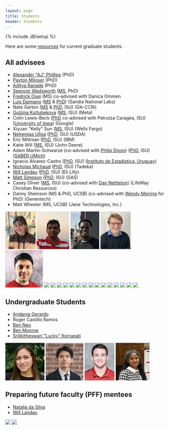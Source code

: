 ```yaml
---
layout: page
title: Students
header: Students
---
```

{% include JB/setup %}


Here are some [resources](resources.html) for current graduate students. 


## All advisees

- [Alexander "AJ" Phillips](https://www.stat.iastate.edu/people/alexander-phillips) (PhD)
- [Payton Miloser](https://www.stat.iastate.edu/people/payton-miloser) (PhD)
- [Aditya Ranade](https://www.stat.iastate.edu/people/aditya-ranade) (PhD)
- [Spencer Wadsworth](https://www.stat.iastate.edu/people/spencer-wadsworth) ([MS](https://dr.lib.iastate.edu/entities/publication/424fa6d4-f6cb-4eec-8e07-c32cd1eb601d), PhD)
- [Fredrick Osei](https://www.stat.iastate.edu/people/fredrick-osei) (MS) co-advised with Danica Ommen
- [Luis Damiano](https://luisdamiano.github.io/) ([MS](https://dr.lib.iastate.edu/entities/publication/f94a1bd4-07f5-410b-907c-5bedd7d2b3fe) & [PhD](https://dr.lib.iastate.edu/entities/publication/7567604c-1a0f-47e8-b60c-728f6c404461)) (Sandia National Labs)
- Nate Garton ([MS](https://lib.dr.iastate.edu/stat_las_pubs/222/) & [PhD](https://lib.dr.iastate.edu/etd/17938/), ISU) (GA-CCRi)
- [Gulzina Kuttubekova](https://kgulzina.github.io/about/)  ([MS](https://lib.dr.iastate.edu/creativecomponents/325/), ISU) (Meta)
- Colin Lewis-Beck ([PhD](https://lib.dr.iastate.edu/etd/17239/) co-advised with Petrutza Caragea, ISU) ([University of Iowa](https://stat.uiowa.edu/people/colin-lewis-beck)) (Google)
- Xiyuan "Kelly" Sun ([MS](https://lib.dr.iastate.edu/creativecomponents/349/), ISU) (Wells Fargo)
- [Nehemias Ulloa](https://nulloa.github.io/) ([PhD](https://lib.dr.iastate.edu/etd/17590/), ISU) (USDA)
- Eric Mittman ([PhD](https://lib.dr.iastate.edu/etd/16416/), ISU) (IBM)
- Katie Will ([MS](thesis/KatieWill_CC.pdf), ISU) (John Deere)
- Adam Martin-Schwarze (co-advised with [Philip Dixon](http://www.public.iastate.edu/~pdixon/)) ([PhD](https://lib.dr.iastate.edu/etd/15571/), ISU) ([SABER UMich](https://mcommunity.umich.edu/#profile:siradam))
- Ignacio Alvarez-Castro ([PhD](https://lib.dr.iastate.edu/etd/16097/), ISU) ([Instituto de Estadistica, Uruguay](http://www.iesta.edu.uy/institucional/gente/))
- [Nicholas Michaud](http://www.public.iastate.edu/~michaud/homepage.html) ([PhD](https://lib.dr.iastate.edu/etd/15773/), ISU) (Tadeka)
- [Will Landau](http://will-landau.com/) 
([PhD](https://lib.dr.iastate.edu/etd/15745/), ISU) (Eli Lilly)
- [Matt Simpson](https://lib.dr.iastate.edu/etd/14731/) ([PhD](thesis/MattSimpson_PhDthesis.pdf), ISU) (SAS)
- Casey Oliver ([MS](thesis/CaseyOliver_CC.pdf), ISU) (co-advised with [Dan Nettleton](http://stat.iastate.edu/people/dan-nettleton)) (LifeWay Christian Resources)
- Danny Sheinson (MS & PhD, UCSB) (co-advised with [Wendy Meiring](http://www.pstat.ucsb.edu/faculty%20pages/MEIRING.htm) for PhD) (Genentech)
- Matt Wheeler (MS, UCSB) (Jane Technologies, Inc.)


<img src="student_figs/payton_miloser.jpg" style="height:118px;" />
<img src="student_figs/aditya_ranade.jpg" style="height:118px;" />
<img src="student_figs/fredrick_osei.jpeg" style="height:118px;" />
<img src="student_figs/spencer_wadsworth.jpeg" style="height:118px;" />
<img src="student_figs/luis_damiano.jpeg" style="height:118px;" />
<img src="student_figs/gulzina.jpg" style="height:118px;" />
<img src="student_figs/colin.jpg" style="height:118px;" />
<img src="student_figs/xiyuansu.jpg" style="height:118px;" />
<img src="student_figs/nulloa_resized.jpg" style="height:118px;" />
<img src="student_figs/nmgarton.jpg" style="height:118px;" />
<img src="student_figs/kwill.jpg" style="height:118px;" />
<img src="student_figs/emittman.jpg" style="height:118px;" />
<img src="student_figs/ialvarez.jpg" style="height:118px;" />
<img src="student_figs/adamms.jpg" style="height:118px;" />
<img src="student_figs/michaud.jpg" style="height:118px;" />
<img src="student_figs/landau.jpg" style="height:118px;" />
<img src="student_figs/simpsonm.jpg" style="height:118px;" />
<img src="student_figs/oliver.jpg" style="height:118px;" />
<img src="student_figs/sheinson.jpg" style="height:118px;" />
<img src="student_figs/wheeler.jpg" style="height:118px;" />

## Undergraduate Students

- [Aridania Gerardo](https://www.linkedin.com/in/aridaniagerardo/)
- Roger Castillo Ramos
- [Ben Neo](https://www.bneo.xyz/) 
- [Ben Monroe](https://cyclones.com/sports/wrestling/roster/ben-monroe/12594)
- [Srilikitheswari "Lucky" Korrapati](https://www.linkedin.com/in/srilikitha)

<img src="student_figs/aridania_gerardo.webp" style="height:118px;" />
<img src="student_figs/ben_neo.jpeg" style="height:118px;" />
<img src="student_figs/ben_monroe.webp" style="height:118px;" />
<img src="student_figs/srilikitheswari_korrapati.jpeg" style="height:118px;" />


## Preparing future faculty (PFF) mentees

- [Natalia da Silva](http://ndasilva.public.iastate.edu/)
- [Will Landau](http://will-landau.com/)

<img src="student_figs/ndasilva.jpg" style="height:118px;" />
<img src="student_figs/landau.jpg" style="height:118px;" />
